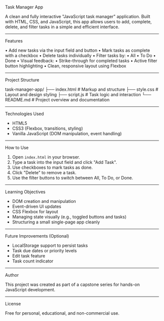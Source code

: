 Task Manager App

A clean and fully interactive "JavaScript task manager" application. Built with HTML, CSS, and JavaScript, this app allows users to add, complete, delete, and filter tasks in a simple and efficient interface.

----------------------------------------------------------

Features

• Add new tasks via the input field and button
• Mark tasks as complete with a checkbox
• Delete tasks individually
• Filter tasks by:
    • All
    • To Do
    • Done
• Visual feedback:
    • Strike-through for completed tasks
    • Active filter button highlighting
• Clean, responsive layout using Flexbox

----------------------------------------------------------

Project Structure

task-manager-app/
├── index.html       # Markup and structure
├── style.css        # Layout and design styling
├── script.js        # Task logic and interaction
└── README.md        # Project overview and documentation

----------------------------------------------------------

Technologies Used

- HTML5
- CSS3 (Flexbox, transitions, styling)
- Vanilla JavaScript (DOM manipulation, event handling)

----------------------------------------------------------

How to Use

1. Open `index.html` in your browser.
2. Type a task into the input field and click "Add Task".
3. Use checkboxes to mark tasks as done.
4. Click "Delete" to remove a task.
5. Use the filter buttons to switch between All, To Do, or Done.

----------------------------------------------------------

Learning Objectives

- DOM creation and manipulation
- Event-driven UI updates
- CSS Flexbox for layout
- Managing state visually (e.g., toggled buttons and tasks)
- Structuring a small single-page app cleanly

----------------------------------------------------------

Future Improvements (Optional)

- LocalStorage support to persist tasks
- Task due dates or priority levels
- Edit task feature
- Task count indicator

----------------------------------------------------------

Author

This project was created as part of a capstone series for hands-on JavaScript development.

----------------------------------------------------------

License

Free for personal, educational, and non-commercial use.
